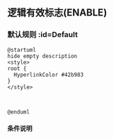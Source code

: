 ## 逻辑有效标志(ENABLE) <!-- {docsify-ignore-all} -->

   

### 默认规则 :id=Default

```plantuml
@startuml
hide empty description
<style>
root {
  HyperlinkColor #42b983
}
</style>



@enduml
```

#### 条件说明






